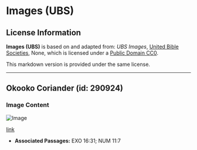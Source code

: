 # Images (UBS)

## License Information

**Images (UBS)** is based on and adapted from: _UBS Images_, [United Bible Societies](https://unitedbiblesocieties.org/), None, which is licensed under a [Public Domain CC0](https://creativecommons.org/public-domain/cc0/).

This markdown version is provided under the same license.



--------------------------------

## Okooko Coriander (id: 290924)

### Image Content

![Image](https://cdn.aquifer.bible/aquifer-content/resources/Media/WEB-0147_coriander_flower.jpg)

[link](https://cdn.aquifer.bible/aquifer-content/resources/Media/WEB-0147_coriander_flower.jpg)

* **Associated Passages:** EXO 16:31; NUM 11:7

